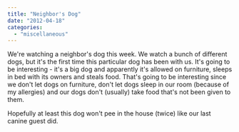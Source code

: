 ```yaml
---
title: "Neighbor's Dog"
date: "2012-04-18"
categories: 
  - "miscellaneous"
---
```


We're watching a neighbor's dog this week. We watch a bunch of different dogs, but it's the first time this particular dog has been with us. It's going to be interesting - it's a big dog and apparently it's allowed on furniture, sleeps in bed with its owners and steals food. That's going to be interesting since we don't let dogs on furniture, don't let dogs sleep in our room (because of my allergies) and our dogs don't (usually) take food that's not been given to them.

Hopefully at least this dog won't pee in the house (twice) like our last canine guest did.
